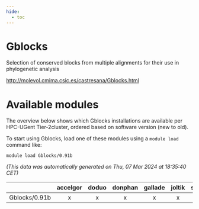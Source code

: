 ```yaml
---
hide:
  - toc
---
```


Gblocks
=======


Selection of conserved blocks from multiple alignments for their use in phylogenetic analysis

http://molevol.cmima.csic.es/castresana/Gblocks.html
# Available modules


The overview below shows which Gblocks installations are available per HPC-UGent Tier-2cluster, ordered based on software version (new to old).

To start using Gblocks, load one of these modules using a `module load` command like:

```shell
module load Gblocks/0.91b
```

*(This data was automatically generated on Thu, 07 Mar 2024 at 18:35:40 CET)*  

| |accelgor|doduo|donphan|gallade|joltik|skitty|
| :---: | :---: | :---: | :---: | :---: | :---: | :---: |
|Gblocks/0.91b|x|x|x|x|x|x|
